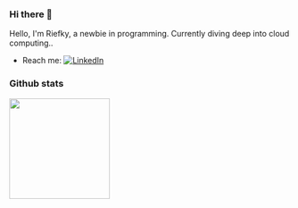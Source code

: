 ### Hi there 👋

Hello, I'm Riefky, a newbie in programming. Currently diving deep into cloud computing..

- Reach me: <a href="https://www.linkedin.com/in/riefkyarifibrahim/" target="_blank"><img alt="LinkedIn" src="https://img.shields.io/badge/linkedin-%230077B5.svg?&style=for-the-badge&logo=linkedin&logoColor=white" /></a> 

### Github stats
<p align="left">
<a href="https://github.com/riefkyarif">
  <img height="180em" src="https://github-readme-stats-eight-theta.vercel.app/api/top-langs/?username=riefkyarif&layout=compact&langs_count=10&theme=algolia"/>
</a>
</p>
